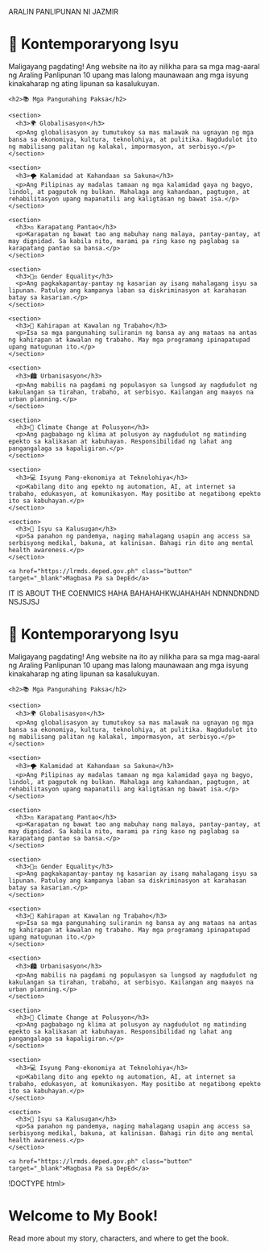 ARALIN PANLIPUNAN NI JAZMIR 
<!DOCTYPE html>
<html lang="tl">
<head>
  <meta charset="UTF-8">
  <title>Kontemporaryong Isyu - Araling Panlipunan 10</title>
  <link rel="stylesheet" href="style.css">
</head>
<body>
  <div class="container">
    <h1>📘 Kontemporaryong Isyu</h1>
    <p>Maligayang pagdating! Ang website na ito ay nilikha para sa mga mag-aaral ng Araling Panlipunan 10 upang mas lalong maunawaan ang mga isyung kinakaharap ng ating lipunan sa kasalukuyan.</p>

    <h2>📚 Mga Pangunahing Paksa</h2>

    <section>
      <h3>🌍 Globalisasyon</h3>
      <p>Ang globalisasyon ay tumutukoy sa mas malawak na ugnayan ng mga bansa sa ekonomiya, kultura, teknolohiya, at pulitika. Nagdudulot ito ng mabilisang palitan ng kalakal, impormasyon, at serbisyo.</p>
    </section>

    <section>
      <h3>🌪️ Kalamidad at Kahandaan sa Sakuna</h3>
      <p>Ang Pilipinas ay madalas tamaan ng mga kalamidad gaya ng bagyo, lindol, at pagputok ng bulkan. Mahalaga ang kahandaan, pagtugon, at rehabilitasyon upang mapanatili ang kaligtasan ng bawat isa.</p>
    </section>

    <section>
      <h3>⚖️ Karapatang Pantao</h3>
      <p>Karapatan ng bawat tao ang mabuhay nang malaya, pantay-pantay, at may dignidad. Sa kabila nito, marami pa ring kaso ng paglabag sa karapatang pantao sa bansa.</p>
    </section>

    <section>
      <h3>👩‍⚖️ Gender Equality</h3>
      <p>Ang pagkakapantay-pantay ng kasarian ay isang mahalagang isyu sa lipunan. Patuloy ang kampanya laban sa diskriminasyon at karahasan batay sa kasarian.</p>
    </section>

    <section>
      <h3>👷 Kahirapan at Kawalan ng Trabaho</h3>
      <p>Isa sa mga pangunahing suliranin ng bansa ay ang mataas na antas ng kahirapan at kawalan ng trabaho. May mga programang ipinapatupad upang matugunan ito.</p>
    </section>

    <section>
      <h3>🏙️ Urbanisasyon</h3>
      <p>Ang mabilis na pagdami ng populasyon sa lungsod ay nagdudulot ng kakulangan sa tirahan, trabaho, at serbisyo. Kailangan ang maayos na urban planning.</p>
    </section>

    <section>
      <h3>🌳 Climate Change at Polusyon</h3>
      <p>Ang pagbabago ng klima at polusyon ay nagdudulot ng matinding epekto sa kalikasan at kabuhayan. Responsibilidad ng lahat ang pangangalaga sa kapaligiran.</p>
    </section>

    <section>
      <h3>💻 Isyung Pang-ekonomiya at Teknolohiya</h3>
      <p>Kabilang dito ang epekto ng automation, AI, at internet sa trabaho, edukasyon, at komunikasyon. May positibo at negatibong epekto ito sa kabuhayan.</p>
    </section>

    <section>
      <h3>💊 Isyu sa Kalusugan</h3>
      <p>Sa panahon ng pandemya, naging mahalagang usapin ang access sa serbisyong medikal, bakuna, at kalinisan. Bahagi rin dito ang mental health awareness.</p>
    </section>

    <a href="https://lrmds.deped.gov.ph" class="button" target="_blank">Magbasa Pa sa DepEd</a>
  </div>
</body>
</html>

IT IS ABOUT THE COENMICS HAHA BAHAHAHKWJAHAHAH NDNNDNDND NSJSJSJ
<!DOCTYPE html>
<html lang="tl">
<head>
  <meta charset="UTF-8">
  <title>Kontemporaryong Isyu - Araling Panlipunan 10</title>
  <link rel="stylesheet" href="style.css">
</head>
<body>
  <div class="container">
    <h1>📘 Kontemporaryong Isyu</h1>
    <p>Maligayang pagdating! Ang website na ito ay nilikha para sa mga mag-aaral ng Araling Panlipunan 10 upang mas lalong maunawaan ang mga isyung kinakaharap ng ating lipunan sa kasalukuyan.</p>

    <h2>📚 Mga Pangunahing Paksa</h2>

    <section>
      <h3>🌍 Globalisasyon</h3>
      <p>Ang globalisasyon ay tumutukoy sa mas malawak na ugnayan ng mga bansa sa ekonomiya, kultura, teknolohiya, at pulitika. Nagdudulot ito ng mabilisang palitan ng kalakal, impormasyon, at serbisyo.</p>
    </section>

    <section>
      <h3>🌪️ Kalamidad at Kahandaan sa Sakuna</h3>
      <p>Ang Pilipinas ay madalas tamaan ng mga kalamidad gaya ng bagyo, lindol, at pagputok ng bulkan. Mahalaga ang kahandaan, pagtugon, at rehabilitasyon upang mapanatili ang kaligtasan ng bawat isa.</p>
    </section>

    <section>
      <h3>⚖️ Karapatang Pantao</h3>
      <p>Karapatan ng bawat tao ang mabuhay nang malaya, pantay-pantay, at may dignidad. Sa kabila nito, marami pa ring kaso ng paglabag sa karapatang pantao sa bansa.</p>
    </section>

    <section>
      <h3>👩‍⚖️ Gender Equality</h3>
      <p>Ang pagkakapantay-pantay ng kasarian ay isang mahalagang isyu sa lipunan. Patuloy ang kampanya laban sa diskriminasyon at karahasan batay sa kasarian.</p>
    </section>

    <section>
      <h3>👷 Kahirapan at Kawalan ng Trabaho</h3>
      <p>Isa sa mga pangunahing suliranin ng bansa ay ang mataas na antas ng kahirapan at kawalan ng trabaho. May mga programang ipinapatupad upang matugunan ito.</p>
    </section>

    <section>
      <h3>🏙️ Urbanisasyon</h3>
      <p>Ang mabilis na pagdami ng populasyon sa lungsod ay nagdudulot ng kakulangan sa tirahan, trabaho, at serbisyo. Kailangan ang maayos na urban planning.</p>
    </section>

    <section>
      <h3>🌳 Climate Change at Polusyon</h3>
      <p>Ang pagbabago ng klima at polusyon ay nagdudulot ng matinding epekto sa kalikasan at kabuhayan. Responsibilidad ng lahat ang pangangalaga sa kapaligiran.</p>
    </section>

    <section>
      <h3>💻 Isyung Pang-ekonomiya at Teknolohiya</h3>
      <p>Kabilang dito ang epekto ng automation, AI, at internet sa trabaho, edukasyon, at komunikasyon. May positibo at negatibong epekto ito sa kabuhayan.</p>
    </section>

    <section>
      <h3>💊 Isyu sa Kalusugan</h3>
      <p>Sa panahon ng pandemya, naging mahalagang usapin ang access sa serbisyong medikal, bakuna, at kalinisan. Bahagi rin dito ang mental health awareness.</p>
    </section>

    <a href="https://lrmds.deped.gov.ph" class="button" target="_blank">Magbasa Pa sa DepEd</a>
  </div>
</body>
</html>

!DOCTYPE html>
<html>
<head>
  <title>My Book Site</title>
  <link rel="stylesheet" href="style.css">
</head>
<body>
  <h1>Welcome to My Book!</h1>
  <p>Read more about my story, characters, and where to get the book.</p>
</body>
</html>

